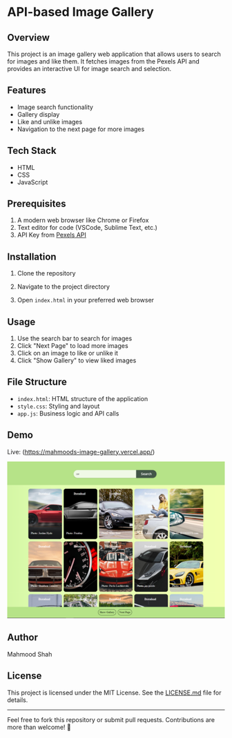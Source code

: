 # API-based Image Gallery

## Overview

This project is an image gallery web application that allows users to search for images and like them. It fetches images from the Pexels API and provides an interactive UI for image search and selection.


## Features

- Image search functionality
- Gallery display
- Like and unlike images
- Navigation to the next page for more images

## Tech Stack

- HTML
- CSS
- JavaScript

## Prerequisites

1. A modern web browser like Chrome or Firefox
2. Text editor for code (VSCode, Sublime Text, etc.)
3. API Key from [Pexels API](https://www.pexels.com/api/)

## Installation

1. Clone the repository


2. Navigate to the project directory


3. Open `index.html` in your preferred web browser

## Usage

1. Use the search bar to search for images
2. Click "Next Page" to load more images
3. Click on an image to like or unlike it
4. Click "Show Gallery" to view liked images

## File Structure

- `index.html`: HTML structure of the application
- `style.css`: Styling and layout
- `app.js`: Business logic and API calls


## Demo
Live: (https://mahmoods-image-gallery.vercel.app/)

![Live Demo](https://github.com/MahmoodWebDev/image-gallery-api-assignment/blob/main/demo.png)


## Author
Mahmood Shah

## License

This project is licensed under the MIT License. See the [LICENSE.md](LICENSE.md) file for details.

---

Feel free to fork this repository or submit pull requests. Contributions are more than welcome! 🚀
